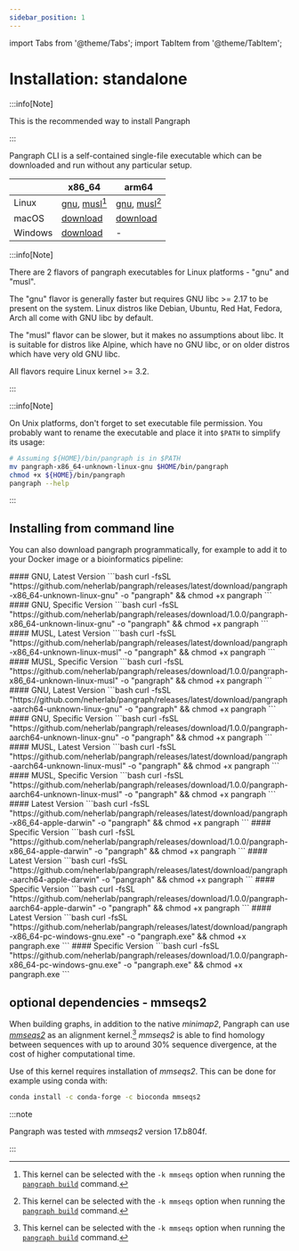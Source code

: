 ```yaml
---
sidebar_position: 1
---
```


import Tabs from '@theme/Tabs';
import TabItem from '@theme/TabItem';

# Installation: standalone

:::info[Note]

This is the recommended way to install Pangraph

:::

Pangraph CLI is a self-contained single-file executable which can be downloaded and run without any particular setup.

|         | x86_64                                                                                                                                                                                                               | arm64                                                                                                                                                                                                                  |
|---------|----------------------------------------------------------------------------------------------------------------------------------------------------------------------------------------------------------------------|------------------------------------------------------------------------------------------------------------------------------------------------------------------------------------------------------------------------|
| Linux   | [gnu](https://github.com/neherlab/pangraph/releases/latest/download/pangraph-x86_64-unknown-linux-gnu), [musl](https://github.com/neherlab/pangraph/releases/latest/download/pangraph-x86_64-unknown-linux-musl)[^1] | [gnu](https://github.com/neherlab/pangraph/releases/latest/download/pangraph-aarch64-unknown-linux-gnu), [musl](https://github.com/neherlab/pangraph/releases/latest/download/pangraph-aarch64-unknown-linux-musl)[^1] |
| macOS   | [download](https://github.com/neherlab/pangraph/releases/latest/download/pangraph-x86_64-apple-darwin)                                                                                                               | [download](https://github.com/neherlab/pangraph/releases/latest/download/pangraph-aarch64-apple-darwin)                                                                                                                |
| Windows | [download](https://github.com/neherlab/pangraph/releases/latest/download/pangraph-x86_64-pc-windows-gnu.exe)                                                                                                         | -                                                                                                                                                                                                                      |

:::info[Note]

There are 2 flavors of pangraph executables for Linux platforms - "gnu" and "musl". 

The "gnu" flavor is generally faster but requires GNU libc >= 2.17 to be present on the system. Linux distros like Debian, Ubuntu, Red Hat, Fedora, Arch all come with GNU libc by default. 

The "musl" flavor can be slower, but it makes no assumptions about libc. It is suitable for distros like Alpine, which have no GNU libc, or on older distros which have very old GNU libc.

All flavors require Linux kernel >= 3.2.

:::


:::info[Note]

On Unix platforms, don't forget to set executable file permission. You probably want to rename the executable and place it into `$PATH` to simplify its usage:

```bash
# Assuming ${HOME}/bin/pangraph is in $PATH
mv pangraph-x86_64-unknown-linux-gnu $HOME/bin/pangraph
chmod +x ${HOME}/bin/pangraph
pangraph --help
```

:::

## Installing from command line

You can also download pangraph programmatically, for example to add it to your Docker image or a bioinformatics pipeline:

<Tabs>
  <TabItem value="linuxX86" label="Linux x86">
    #### GNU, Latest Version
    ```bash
    curl -fsSL "https://github.com/neherlab/pangraph/releases/latest/download/pangraph-x86_64-unknown-linux-gnu" -o "pangraph" && chmod +x pangraph
    ```
    #### GNU, Specific Version
    ```bash
    curl -fsSL "https://github.com/neherlab/pangraph/releases/download/1.0.0/pangraph-x86_64-unknown-linux-gnu" -o "pangraph" && chmod +x pangraph
    ```
    #### MUSL, Latest Version
    ```bash
    curl -fsSL "https://github.com/neherlab/pangraph/releases/latest/download/pangraph-x86_64-unknown-linux-musl" -o "pangraph" && chmod +x pangraph
    ```
    #### MUSL, Specific Version
    ```bash
    curl -fsSL "https://github.com/neherlab/pangraph/releases/download/1.0.0/pangraph-x86_64-unknown-linux-musl" -o "pangraph" && chmod +x pangraph
    ```
  </TabItem>
  <TabItem value="linuxArm64" label="Linux ARM64">
    #### GNU, Latest Version
    ```bash
    curl -fsSL "https://github.com/neherlab/pangraph/releases/latest/download/pangraph-aarch64-unknown-linux-gnu" -o "pangraph" && chmod +x pangraph
    ```
    #### GNU, Specific Version
    ```bash
    curl -fsSL "https://github.com/neherlab/pangraph/releases/download/1.0.0/pangraph-aarch64-unknown-linux-gnu" -o "pangraph" && chmod +x pangraph
    ```
    #### MUSL, Latest Version
    ```bash
    curl -fsSL "https://github.com/neherlab/pangraph/releases/latest/download/pangraph-aarch64-unknown-linux-musl" -o "pangraph" && chmod +x pangraph
    ```
    #### MUSL, Specific Version
    ```bash
    curl -fsSL "https://github.com/neherlab/pangraph/releases/download/1.0.0/pangraph-aarch64-unknown-linux-musl" -o "pangraph" && chmod +x pangraph
    ```
  </TabItem>
  <TabItem value="macOSx86" label="macOS x86">
    #### Latest Version
    ```bash
    curl -fsSL "https://github.com/neherlab/pangraph/releases/latest/download/pangraph-x86_64-apple-darwin" -o "pangraph" && chmod +x pangraph
    ```
    #### Specific Version
    ```bash
    curl -fsSL "https://github.com/neherlab/pangraph/releases/download/1.0.0/pangraph-x86_64-apple-darwin" -o "pangraph" && chmod +x pangraph
    ```
  </TabItem>
  <TabItem value="macOSArm64" label="macOS ARM64">
    #### Latest Version
    ```bash
    curl -fsSL "https://github.com/neherlab/pangraph/releases/latest/download/pangraph-aarch64-apple-darwin" -o "pangraph" && chmod +x pangraph
    ```
    #### Specific Version
    ```bash
    curl -fsSL "https://github.com/neherlab/pangraph/releases/download/1.0.0/pangraph-aarch64-apple-darwin" -o "pangraph" && chmod +x pangraph
    ```
  </TabItem>
  <TabItem value="windowsX86" label="Windows x86">
    #### Latest Version
    ```bash
    curl -fsSL "https://github.com/neherlab/pangraph/releases/latest/download/pangraph-x86_64-pc-windows-gnu.exe" -o "pangraph.exe" && chmod +x pangraph.exe
    ```
    #### Specific Version
    ```bash
    curl -fsSL "https://github.com/neherlab/pangraph/releases/download/1.0.0/pangraph-x86_64-pc-windows-gnu.exe" -o "pangraph.exe" && chmod +x pangraph.exe
    ```
  </TabItem>
</Tabs>





## optional dependencies - mmseqs2

When building graphs, in addition to the native _minimap2_, Pangraph can use [_mmseqs2_](https://github.com/soedinglab/MMseqs2) as an alignment kernel.[^1] _mmseqs2_ is able to find homology between sequences with up to around 30% sequence divergence, at the cost of higher computational time.

Use of this kernel requires installation of _mmseqs2_. This can be done for example using conda with:

```bash
conda install -c conda-forge -c bioconda mmseqs2
```

:::note

Pangraph was tested with _mmseqs2_ version 17.b804f.

:::

[^1]: This kernel can be selected with the `-k mmseqs` option when running the [`pangraph build`](../reference.md#pangraph-build) command.
